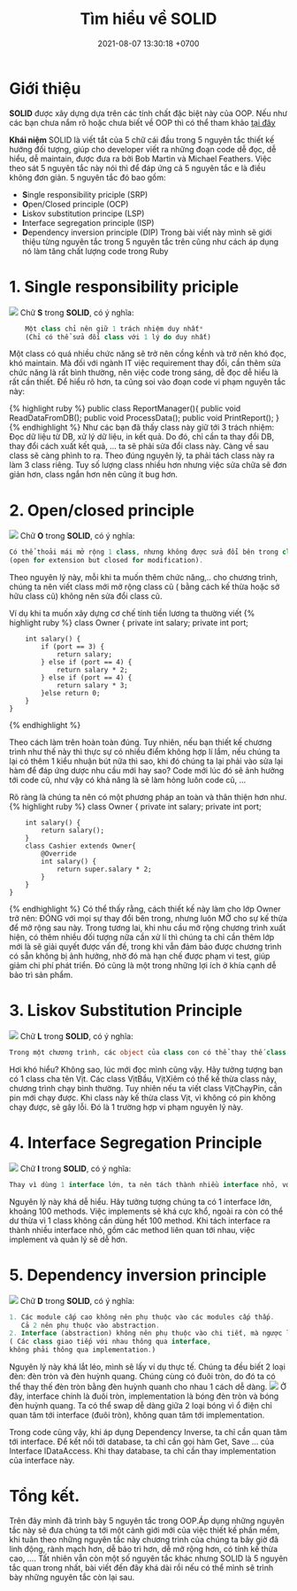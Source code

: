 ﻿---
layout: post
title:  "Tìm hiểu về SOLID"
date:   2021-08-07 13:30:18 +0700
categories: jekyll update
---

# **Giới thiệu** 
**SOLID** được xây dựng dựa trên các tính chất đặc biệt này của OOP. Nếu như các bạn chưa nắm rõ hoặc chưa biết về OOP thì có thể tham khảo [tại đây](https://github.com/QuocDang0704/)

**Khái niệm** 
SOLID là viết tắt của 5 chữ cái đầu trong 5 nguyên tắc thiết kế hướng đối tượng, giúp cho developer viết ra những đoạn code dễ đọc, dễ hiểu, dễ maintain, được đưa ra bởi Bob Martin và Michael Feathers. Việc theo sát 5 nguyên tắc này nói thì để đáp ứng cả 5 nguyên tắc e là điều không đơn giản. 5 nguyên tắc đó bao gồm:

- **S**ingle responsibility priciple (SRP)
- **O**pen/Closed principle (OCP)
- **L**iskov substitution principe (LSP)
- **I**nterface segregation principle (ISP)
- **D**ependency inversion principle (DIP) Trong bài viết này mình sẽ giới thiệu từng nguyên tắc trong 5 nguyên tắc trên cũng như cách áp dụng nó làm tăng chất lượng code trong Ruby

# **1. Single responsibility priciple**
![](Aspose.Words.3ed05f72-565b-4f59-a3e2-bb38f6ce1cef.001.png)
Chữ **S** trong **SOLID**, có ý nghĩa:
```php
    Một class chỉ nên giữ 1 trách nhiệm duy nhất*
    (Chỉ có thể sửa đổi class với 1 lý do duy nhất)
```

Một class có quá nhiều chức năng sẽ trở nên cồng kềnh và trở nên khó đọc, khó maintain. Mà đối với ngành IT việc requirement thay đổi, cần thêm sửa chức năng là rất bình thường, nên việc code trong sáng, dễ đọc dễ hiểu là rất cần thiết. 
Để hiểu rõ hơn, ta cũng soi vào đoạn code vi phạm nguyên tắc này:

{% highlight ruby %}
    public class ReportManager(){
        public void ReadDataFromDB();
        public void ProcessData();
        public void PrintReport();
    }
{% endhighlight %}
Như các bạn đã thấy class này giữ tới 3 trách nhiệm: Đọc dữ liệu từ DB, xử lý dữ liệu, in kết quả. Do đó, chỉ cần ta thay đổi DB, thay đổi cách xuất kết quả, … ta sẽ phải sửa đổi class này. Càng về sau class sẽ càng phình to ra. Theo đúng nguyên lý, ta phải tách class này ra làm 3 class riêng. Tuy số lượng class nhiều hơn nhưng việc sửa chữa sẽ đơn giản hơn, class ngắn hơn nên cũng ít bug hơn.

# **2. Open/closed principle**
![](Aspose.Words.3ed05f72-565b-4f59-a3e2-bb38f6ce1cef.002.png)
Chữ **O** trong **SOLID**, có ý nghĩa:
```php
Có thể thoải mái mở rộng 1 class, nhưng không được sửa đổi bên trong class đó 
(open for extension but closed for modification).
```

Theo nguyên lý này, mỗi khi ta muốn thêm chức năng,.. cho chương trình, chúng ta nên viết class mới mở rộng class cũ ( bằng cách kế thừa hoặc sở hữu class cũ) không nên sửa đổi class cũ.

Ví dụ khi ta muốn xây dựng cơ chế tính tiền lương ta thường viết
{% highlight ruby %}
    class Owner {
        private int salary;
        private int port;

        int salary() {
            if (port == 3) {
                return salary;
            } else if (port == 4) {
                return salary * 2;
            } else if (port == 4) {
                return salary * 3;
            }else return 0;
        }
    }
{% endhighlight %}

Theo cách làm trên hoàn toàn đúng. Tuy nhiên, nếu bạn thiết kế chương trình như thế này thì thực sự có nhiều điểm không hợp lí lắm, nếu chúng ta lại có thêm 1 kiểu nhuận bút nữa thì sao, khi đó chúng ta lại phải vào sửa lại hàm để đáp ứng dược nhu cầu mới hay sao? Code mới lúc đó sẽ ảnh hưởng tới code cũ, như vậy có khả năng là sẽ làm hỏng luôn code cũ, …

Rõ ràng là chúng ta nên có một phương pháp an toàn và thân thiện hơn như. 
{% highlight ruby %}
    class Owner {
        private int salary;
        private int port;

        int salary() {
            return salary();
        }
        class Cashier extends Owner{
            @Override
            int salary() {
                return super.salary * 2; 
            }
        }
    }
{% endhighlight %}
Có thể thấy rằng, cách thiết kế này làm cho lớp Owner trở nên: ĐÓNG với mọi sự thay đổi bên trong, nhưng luôn MỞ cho sự kế thừa để mở rộng sau này. Trong tương lai, khi nhu cầu mở rộng chương trình xuất hiện, có thêm nhiều đối tượng nữa cần xử lí thì chúng ta chỉ cần thêm lớp mới là sẽ giải quyết được vấn đề, trong khi vẫn đảm bảo được chương trình có sẵn không bị ảnh hưởng, nhờ đó mà hạn chế được phạm vi test, giúp giảm chi phí phát triển. Đó cũng là một trong những lợi ích ở khía cạnh dễ bảo trì sản phẩm.

# **3. Liskov Substitution Principle**
![](Aspose.Words.3ed05f72-565b-4f59-a3e2-bb38f6ce1cef.003.png)
Chữ **L** trong **SOLID**, có ý nghĩa:
```php
Trong một chương trình, các object của class con có thể thay thế class cha mà không làm thay đổi tính đúng đắn của chương trình
```
Hơi khó hiểu? Không sao, lúc mới đọc mình cũng vậy. Hãy tưởng tượng bạn có 1 class cha tên Vịt. Các class VịtBầu, VịtXiêm có thể kế thừa class này, chương trình chạy bình thường. Tuy nhiên nếu ta viết class VịtChạyPin, cần pin mới chạy được. Khi class này kế thừa class Vịt, vì không có pin không chạy được, sẽ gây lỗi. Đó là 1 trường hợp vi phạm nguyên lý này.

# **4. Interface Segregation Principle**
![](Aspose.Words.3ed05f72-565b-4f59-a3e2-bb38f6ce1cef.004.png)
Chữ **I** trong **SOLID**, có ý nghĩa:
```php
Thay vì dùng 1 interface lớn, ta nên tách thành nhiều interface nhỏ, với nhiều mục đích cụ thể
```

Nguyên lý này khá dễ hiểu. Hãy tưởng tượng chúng ta có 1 interface lớn, khoảng 100 methods. Việc implements sẽ khá cực khổ, ngoài ra còn có thể dư thừa vì 1 class không cần dùng hết 100 method. Khi tách interface ra thành nhiều interface nhỏ, gồm các method liên quan tới nhau, việc implement và quản lý sẽ dễ hơn.

# **5. Dependency inversion principle**
![](Aspose.Words.3ed05f72-565b-4f59-a3e2-bb38f6ce1cef.005.png)
Chữ **D** trong **SOLID**, có ý nghĩa:
```php
1. Các module cấp cao không nên phụ thuộc vào các modules cấp thấp. 
   Cả 2 nên phụ thuộc vào abstraction.
2. Interface (abstraction) không nên phụ thuộc vào chi tiết, mà ngược lại.
( Các class giao tiếp với nhau thông qua interface, 
không phải thông qua implementation.)
```

Nguyên lý này khá lắt léo, mình sẽ lấy ví dụ thực tế. Chúng ta đều biết 2 loại đèn: đèn tròn và đèn huỳnh quang. Chúng cùng có đuôi tròn, do đó ta có thể thay thế đèn tròn bằng đèn huỳnh quanh cho nhau 1 cách dễ dàng.
![](Aspose.Words.3ed05f72-565b-4f59-a3e2-bb38f6ce1cef.006.png)
Ở đây, interface chính là đuôi tròn, implementation là bóng đèn tròn và bóng đèn huỳnh quang. Ta có thể swap dễ dàng giữa 2 loại bóng vì ổ điện chỉ quan tâm tới interface (đuôi tròn), không quan tâm tới implementation.

Trong code cũng vậy, khi áp dụng Dependency Inverse, ta chỉ cần quan tâm tới interface. Để kết nối tới database, ta chỉ cần gọi hàm Get, Save … của Interface IDataAccess. Khi thay database, ta chỉ cần thay implementation của interface này.
# Tổng kết.
Trên đây mình đã trình bày 5 nguyên tắc trong OOP.Áp dụng những nguyên tắc này sẽ đưa chúng ta tới một cảnh giới mới của việc thiết kế phần mềm, khi tuân theo những nguyên tắc này chương trình của chúng ta bây giờ đã linh động, rành mạch hơn, dễ bảo trì hơn, dễ mở rộng hơn, có tính kế thừa cao, …. Tất nhiên vẫn còn một số nguyên tắc khác nhưng SOLID là 5 nguyên tắc quan trong nhất, bài viết đến đây khá dài rồi nếu có thể mình sẽ trình bày những nguyên tắc còn lại sau.